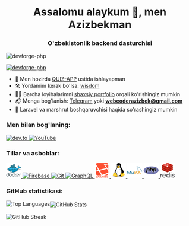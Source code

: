 <h1 align="center">Assalomu alaykum 👋, men Azizbekman</h1>
<h3 align="center">O'zbekistonlik backend dasturchisi</h3>

<p align="left"> <img src="https://komarev.com/ghpvc/?username=devforge-php&label=Profile%20views&color=0e75b6&style=flat" alt="devforge-php" /> </p>

<p align="left"> 
  <a href="https://github-profile-trophy.vercel.app/?username=devforge-php"> 
    <img src="https://github-profile-trophy.vercel.app/?username=devforge-php" alt="devforge-php" />
  </a> 
</p>

- 🔭 Men hozirda [QUIZ-APP](https://github.com/devforge-php/quiz-app.git) ustida ishlayapman
- 🛠 Yordamim kerak bo'lsa: [wisdom](https://github.com/devforge-php/wisdom-startup-projects.git)
- 👨‍💻 Barcha loyihalarimni [shaxsiy portfolio](https://azizbek-xasanov-dev.netlify.app/) orqali ko'rishingiz mumkin
- 📬 Menga bog'lanish: [Telegram](https://t.me/khasanov_devforge) yoki **webcoderazizbek@gmail.com**
- 💬 Laravel va marshrut boshqaruvchisi haqida so'rashingiz mumkin

### Men bilan bog'laning:
<p align="left">
  <a href="https://dev.to/@azizbek_webcoder_0c73e055" target="blank">
    <img src="https://raw.githubusercontent.com/rahuldkjain/github-profile-readme-generator/master/src/images/icons/Social/devto.svg" alt="dev.to" height="30" width="30" />
  </a>
  <a href="https://www.youtube.com/channel/uca0aouycuqdi_mt3m30187a" target="blank">
    <img src="https://raw.githubusercontent.com/rahuldkjain/github-profile-readme-generator/master/src/images/icons/Social/youtube.svg" alt="YouTube" height="30" width="30" />
  </a>
</p>

### Tillar va asboblar:
<p align="left">
  <a href="https://www.docker.com/" target="_blank" rel="noreferrer"> 
    <img src="https://raw.githubusercontent.com/devicons/devicon/master/icons/docker/docker-original-wordmark.svg" alt="Docker" width="40" height="40" />
  </a>
  <a href="https://firebase.google.com/" target="_blank" rel="noreferrer"> 
    <img src="https://www.vectorlogo.zone/logos/firebase/firebase-icon.svg" alt="Firebase" width="40" height="40" />
  </a>
  <a href="https://git-scm.com/" target="_blank" rel="noreferrer"> 
    <img src="https://www.vectorlogo.zone/logos/git-scm/git-scm-icon.svg" alt="Git" width="40" height="40" />
  </a>
  <a href="https://graphql.org" target="_blank" rel="noreferrer"> 
    <img src="https://www.vectorlogo.zone/logos/graphql/graphql-icon.svg" alt="GraphQL" width="40" height="40" />
  </a>
  <a href="https://laravel.com/" target="_blank" rel="noreferrer"> 
    <img src="https://raw.githubusercontent.com/devicons/devicon/master/icons/laravel/laravel-plain-wordmark.svg" alt="Laravel" width="40" height="40" />
  </a>
  <a href="https://www.linux.org/" target="_blank" rel="noreferrer"> 
    <img src="https://raw.githubusercontent.com/devicons/devicon/master/icons/linux/linux-original.svg" alt="Linux" width="40" height="40" />
  </a>
  <a href="https://www.mysql.com/" target="_blank" rel="noreferrer"> 
    <img src="https://raw.githubusercontent.com/devicons/devicon/master/icons/mysql/mysql-original-wordmark.svg" alt="MySQL" width="40" height="40" />
  </a>
  <a href="https://www.php.net" target="_blank" rel="noreferrer"> 
    <img src="https://raw.githubusercontent.com/devicons/devicon/master/icons/php/php-original.svg" alt="PHP" width="40" height="40" />
  </a>
  <a href="https://redis.io" target="_blank" rel="noreferrer"> 
    <img src="https://raw.githubusercontent.com/devicons/devicon/master/icons/redis/redis-original-wordmark.svg" alt="Redis" width="40" height="40" />
  </a>
</p>

### GitHub statistikasi:
<p>
  <img align="left" src="https://github-readme-stats.vercel.app/api/top-langs?username=devforge-php&show_icons=true&locale=en" alt="Top Languages" />
</p>
<p>
  <img align="center" src="https://github-readme-stats.vercel.app/api?username=devforge-php&show_icons=true&locale=en" alt="GitHub Stats" />
</p>
<p>
  <img align="center" src="https://github-readme-streak-stats.herokuapp.com/?user=devforge-php" alt="GitHub Streak" />
</p>
